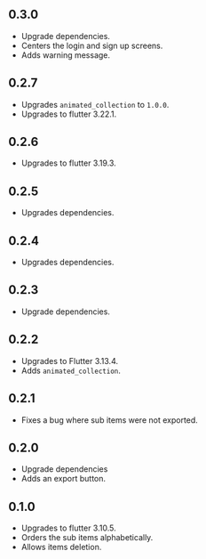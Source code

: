 ## 0.3.0

- Upgrade dependencies.
- Centers the login and sign up screens.
- Adds warning message.

## 0.2.7

- Upgrades `animated_collection` to `1.0.0`.
- Upgrades to flutter 3.22.1.

## 0.2.6

- Upgrades to flutter 3.19.3.

## 0.2.5

- Upgrades dependencies.

## 0.2.4

- Upgrades dependencies.

## 0.2.3

- Upgrade dependencies.

## 0.2.2

- Upgrades to Flutter 3.13.4.
- Adds `animated_collection`.

## 0.2.1

- Fixes a bug where sub items were not exported.

## 0.2.0

- Upgrade dependencies
- Adds an export button.

## 0.1.0

- Upgrades to flutter 3.10.5.
- Orders the sub items alphabetically.
- Allows items deletion.
